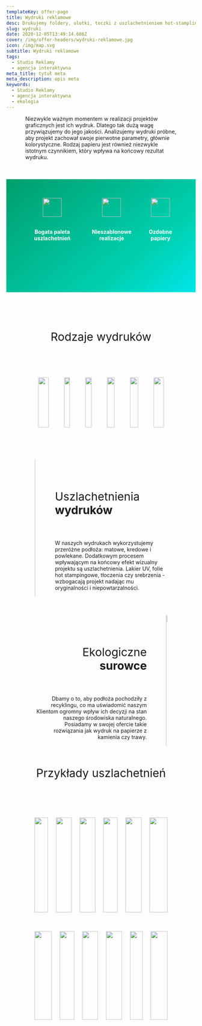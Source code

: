 ```yaml
---
templateKey: offer-page
title: Wydruki reklamowe
desc: Drukujemy foldery, ulotki, teczki z uszlachetnieniem hot-stamplingowym.
slug: wydruki
date: 2020-12-05T13:49:14.606Z
cover: /img/offer-headers/wydruki-reklamowe.jpg
icon: /img/map.svg
subtitle: Wydruki reklamowe
tags:
  - Studio Reklamy
  - agencja interaktywna
meta_title: tytuł meta
meta_description: opis meta
keywords:
  - Studio Reklamy
  - agencja interaktywna
  - ekologia
---
```

<div style="margin-left:10%;margin-right:10%">
<p>Niezwykle ważnym momentem w realizacji projektów graficznych jest ich wydruk. Dlatego tak dużą wagę przywiązujemy do jego jakości. Analizujemy wydruki próbne, aby projekt zachował swoje pierwotne parametry, głównie kolorystyczne. Rodzaj papieru jest również niezwykle istotnym czynnikiem, który wpływa na końcowy rezultat wydruku. </p>
</div>

<div style="margin-top:50px;min-height:200px;text-align:center;background-image: linear-gradient(141deg, rgb(0, 158, 108) 0%, rgb(0, 209, 178) 71%, rgb(0, 230, 235) 100%);padding:50px;color:white" class="columns">

<div class="column">
<img src="/img/offer-icons/paleta.svg" width="50px" />
<br><br>
<p><b>Bogata paleta uszlachetnień</b></p>
</div>

<div class="column">
<img src="/img/offer-icons/nieszablonowe-realizacje.svg" width="50px" />
<br><br>
<p><b>Nieszablonowe realizacje</b></p>
</div>

<div class="column">
<img src="/img/offer-icons/ozdobne-papiery.svg" width="50px" />
<br><br>
<p><b>Ozdobne papiery</b></p>
</div>

</div>

<p style="font-size:30px;text-align:center;margin-top:100px"> Rodzaje wydruków </p>
<div style="text-align:center;padding:50px;margin-left:5%;margin-right:5%" class="columns">

<div class="column" style="margin:10px">
<img class="oimg" src="https://artopen.netlify.app/img/wydruki-form/wizytowki.png" width="100%" />
<br><br>
<p><b>Wizytówki</b></p>
</div>

<div class="column" style="margin:10px">
<img class="oimg" src="https://artopen.netlify.app/img/wydruki-form/ulotka.png" width="100%" />
<br><br>
<p><b>Ulotki</b></p>
</div>

<div class="column" style="margin:10px">
<img class="oimg" src="https://artopen.netlify.app/img/wydruki-form/teczka.png" width="100%" />
<br><br>
<p><b>Teczki</b></p>
</div>

<div class="column" style="margin:10px">
<img class="oimg" src="https://artopen.netlify.app/img/wydruki-form/plakat.png" width="100%" />
<br><br>
<p><b>Plakaty</b></p>
</div>

<div class="column" style="margin:10px">
<img class="oimg" src="https://artopen.netlify.app/img/wydruki-form/katalog.png" width="100%" />
<br><br>
<p><b>Katalogi</b></p>
</div>

<div class="column" style="margin:10px">
<img class="oimg" src="https://artopen.netlify.app/img/wydruki-form/publikacja.png" width="100%" />
<br><br>
<p><b>Publikacje</b></p>
</div>

</div>


<div class="columns" style="margin-left:10%;margin-right:10%;padding:5%">
<div class="column" style="padding:0px">
<img class="oimg" width="100%" src="https://artopen.pl/images/2020/04/07/wizytowki-cargo.jpg" />
</div>
<div class="column" style="margin-top:50px;padding-left:30px">
<p style="font-size:30px">Uszlachetnienia<b> wydruków</b></p>
<br>
<p>
W naszych wydrukach wykorzystujemy przeróżne podłoża: matowe, kredowe i powlekane. Dodatkowym procesem wpływającym na końcowy efekt wizualny projektu są uszlachetnienia. Lakier UV, folie hot stampingowe, tłoczenia czy srebrzenia - wzbogacają projekt nadając mu oryginalności i niepowtarzalności.
</p>
</div>

</div>

<div class="columns" style="margin-left:10%;margin-right:10%;padding:5%">
<div class="column" style="margin-top:50px;text-align:right;padding-right:30px">
<p style="font-size:30px">Ekologiczne <b>surowce</b></p>
<br>
<p>
Dbamy o to, aby podłoża pochodziły z recyklingu, co ma uświadomić naszym Klientom ogromny wpływ ich decyzji na stan naszego środowiska naturalnego. Posiadamy w swojej ofercie takie rozwiązania jak wydruk na papierze z kamienia czy trawy.
</p>
</div>
<div class="column" style="padding:0px">
<img class="oimg" width="100%" src="https://artopen.pl/images/2020/04/07/eko-duo.jpg" />
</div>
</div>

<div style="margin-left:5%;margin-right:5%">
<p style="font-size:30px;text-align:center"> Przykłady uszlachetnień </p>
<div style="margin-top:50px;min-height:200px;text-align:center;padding:50px;padding-bottom:0px" class="columns">

<div class="column">
<img class="oimg" src="https://artopen.pl/images/2020/04/11/hotsamping_foliamat.jpg" width="100%" />
<br><br>
<p><b>Hot-stamping srebrny na podłożu z folią mat</b></p>
</div>

<div class="column">
<img class="oimg" src="https://artopen.pl/images/2020/04/11/hotsamping_barwiony.jpg" width="100%" />
<br><br>
<p><b>Hot-stamping złoty na podłożu barwionym w masie</b></p>
</div>

<div class="column">
<img class="oimg" src="https://artopen.pl/images/2020/04/11/hotsamping_softtouch.jpg" width="100%" />
<br><br>
<p><b>Hot-stamping srebrny na podłożu z folią soft-touch</b></p>
</div>

<div class="column">
<img class="oimg" src="https://artopen.pl/images/2020/04/11/lakieruv_mat.jpg" width="100%" />
<br><br>
<p><b>Lakier UV na podłożu z papieru kredowego mat</b></p>
</div>

<div class="column">
<img class="oimg" src="https://artopen.pl/images/2020/04/11/lakieruv_barwiony.jpg" width="100%" />
<br><br>
<p><b>Lakier UV wybiórczy na podłożu barwionym w masie</b></p>
</div>

<div class="column">
<img class="oimg" src="https://artopen.pl/images/2020/04/11/barwione_brzegi.jpg" width="100%" />
<br><br>
<p><b>Barwione brzegi składają się z trzech połączonych warstw</b></p>
</div>

</div>
<div style="margin-top:0px;min-height:200px;text-align:center;padding:50px;" class="columns">

<div class="column">
<img class="oimg" src="https://artopen.pl/images/2020/04/11/uv_platinum.jpg" width="100%" />
<br><br>
<p><b>Lakier błysk UV z tłoczeniem na podłożu Platinum</b></p>
</div>

<div class="column">
<img class="oimg" src="https://artopen.pl/images/2020/04/11/lakieruv_gold.jpg" width="100%" />
<br><br>
<p><b>Podłoże ozdobne Gold z lakierem UV błysk</b></p>
</div>

<div class="column">
<img class="oimg" src="https://artopen.pl/images/2020/04/11/hotstamping_srebrny.jpg" width="100%" />
<br><br>
<p><b>Hot-stamping srebrny na podłożu ozdobnym</b></p>
</div>

<div class="column">
<img class="oimg" src="https://artopen.pl/images/2020/04/11/zlote_podloze.jpg" width="100%" />
<br><br>
<p><b>Zadruk na złotym podłożu barwionym w masie</b></p>
</div>

<div class="column">
<img class="oimg" src="https://artopen.pl/images/2020/04/11/lakieruv_3d.jpg" width="100%" />
<br><br>
<p><b>Tłoczenie z lakierem wybiórczym UV</b></p>
</div>

<div class="column">
<img class="oimg" src="https://artopen.pl/images/2020/04/11/perlowe_podloza.jpg" width="100%" />
<br><br>
<p><b>Perłowe podłoża ozdobne o brokatowym połysku</b></p>
</div>

</div>
</div>
